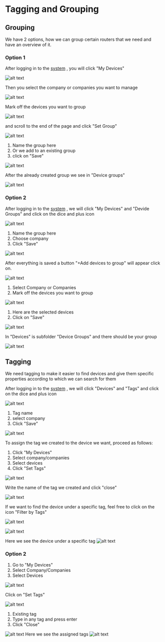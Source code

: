 # Tagging and Grouping

## Grouping
We have 2 options, how we can group certain routers that we need and have an overview of it.

### Option 1

After logging in to the [system](https://dev.wadmp.com) , you will click "My Devices"

![alt text](../images/explanations-discussions/Grouping-and-tagging/111.png)

Then you select the company or companies you want to manage


![alt text](../images/explanations-discussions/Grouping-and-tagging/2.png)

Mark off the devices you want to group

![alt text](../images/explanations-discussions/Grouping-and-tagging/3.png)

and scroll to the end of the page and click "Set Group"

![alt text](../images/explanations-discussions/Grouping-and-tagging/4.png)

1. Name the group here
2. Or we add to an existing group
3. click on "Save"


![alt text](../images/explanations-discussions/Grouping-and-tagging/55.png)

After the already created group we see in "Device groups"

![alt text](../images/explanations-discussions/Grouping-and-tagging/66.png)

### Option 2

After logging in to the [system](https://wadmp.com) , we will click "My Devices" and "Devide Groups" and click on the dice and plus icon

![alt text](../images/explanations-discussions/Grouping-and-tagging/A1.png)


1. Name the group here
2. Choose company
3. Click "Save"

![alt text](../images/explanations-discussions/Grouping-and-tagging/A2.png)

After everything is saved a button "+Add devices to group" will appear click on.

![alt text](../images/explanations-discussions/Grouping-and-tagging/A3.png)

1. Select Company or Companies
2. Mark off the devices you want to group

![alt text](../images/explanations-discussions/Grouping-and-tagging/A4.png)

1. Here are the selected devices
3. Click on "Save"

![alt text](../images/explanations-discussions/Grouping-and-tagging/A5.png)

In "Devices" is subfolder "Device Groups" and there should be your group

![alt text](../images/explanations-discussions/Grouping-and-tagging/A6.png)


## Tagging

We need tagging to make it easier to find devices and give them specific properties according to which we can search for them

After logging in to the [system](https://wadmp.com) , we will click "Devices" and "Tags" and click on the dice and plus icon

![alt text](../images/explanations-discussions/Grouping-and-tagging/TG1.png)

1. Tag name
2. select company
3. Click "Save"

![alt text](../images/explanations-discussions/Grouping-and-tagging/TG2.png)

To assign the tag we created to the device we want, proceed as follows:

1. Click "My Devices"
2. Select company/companies
3. Select devices
4. Click "Set Tags"

![alt text](../images/explanations-discussions/Grouping-and-tagging/TG4.png)

Write the name of the tag we created and click "close"

![alt text](../images/explanations-discussions/Grouping-and-tagging/TG5.png)

If we want to find the device under a specific tag, feel free to click on the icon "Filter by Tags"

![alt text](../images/explanations-discussions/Grouping-and-tagging/TG6.png)

![alt text](../images/explanations-discussions/Grouping-and-tagging/TG7.png)
 
 Here we see the device under a specific tag
![alt text](../images/explanations-discussions/Grouping-and-tagging/TG8.png)


### Option 2

1. Go to "My Devices"
2. Select Company/Companies
3. Select Devices

![alt text](../images/explanations-discussions/Grouping-and-tagging/C1.png)

Click on "Set Tags"

![alt text](../images/explanations-discussions/Grouping-and-tagging/C2.png)

1. Existing tag
2. Type in any tag and press enter
3. Click "Close"

![alt text](../images/explanations-discussions/Grouping-and-tagging/C3.png)
Here we see the assigned tags
![alt text](../images/explanations-discussions/Grouping-and-tagging/C4.png)



